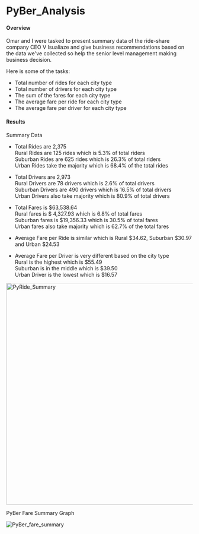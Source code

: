 # PyBer_Analysis

#### Overview

Omar and I were tasked to present summary data of the ride-share company CEO V Isualiaze and give business recommendations based on the data we've collected so help the senior level management making business decision.

Here is some of the tasks:
* Total number of rides for each city type
* Total number of drivers for each city type
* The sum of the fares for each city type
* The average fare per ride for each city type
* The average fare per driver for each city type


#### Results

Summary Data

* Total Rides are 2,375\
  Rural Rides are 125 rides which is 5.3% of total riders\
  Suburban Rides are 625 rides which is 26.3% of total riders\
  Urban Rides take the majority which is 68.4% of the total rides

* Total Drivers are 2,973\
  Rural Drivers are 78 drivers which is 2.6% of total drivers\
  Suburban Drivers are 490 drivers which is 16.5% of total drivers\
  Urban Drivers also take majority which is 80.9% of total drivers
  
* Total Fares is $63,538.64\
  Rural fares is $ 4,327.93 which is 6.8% of total fares\
  Suburban fares is $19,356.33 which is 30.5% of total fares\
  Urban fares also take majority which is 62.7% of the total fares
  
* Average Fare per Ride is similar which is Rural $34.62, Suburban $30.97 and Urban $24.53

* Average Fare per Driver is very different based on the city type\
  Rural is the highest which is $55.49\
  Suburban is in the middle which is $39.50\
  Urban Driver is the lowest which is $16.57

<img width="597" alt="PyRide_Summary" src="https://user-images.githubusercontent.com/70301884/94687272-af847700-02f1-11eb-95d5-c0cf7e6e0ed8.png">

PyBer Fare Summary Graph

![PyBer_fare_summary](https://user-images.githubusercontent.com/70301884/94687842-684ab600-02f2-11eb-8939-ca19bd811f75.png)



